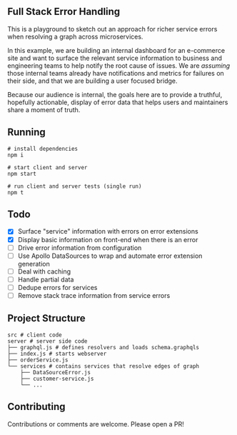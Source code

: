 ## Full Stack Error Handling

This is a playground to sketch out an approach for richer service errors when resolving a graph across microservices.

In this example, we are building an internal dashboard for an e-commerce site and want to surface the relevant service information to business and engineering teams to help notify the root cause of issues. We are _assuming_ those internal teams already have notifications and metrics for failures on their side, and that we are building a user focused bridge.

Because our audience is internal, the goals here are to provide a truthful, hopefully actionable, display of error data that helps users and maintainers share a moment of truth.

## Running

```
# install dependencies
npm i

# start client and server
npm start

# run client and server tests (single run)
npm t
```

## Todo

- [x] Surface "service" information with errors on error extensions
- [x] Display basic information on front-end when there is an error
- [ ] Drive error information from configuration
- [ ] Use Apollo DataSources to wrap and automate error extension generation
- [ ] Deal with caching
- [ ] Handle partial data
- [ ] Dedupe errors for services
- [ ] Remove stack trace information from service errors

## Project Structure

```
src # client code
server # server side code
├── graphql.js # defines resolvers and loads schema.graphqls
├── index.js # starts webserver
├── orderService.js
└── services # contains services that resolve edges of graph
    ├── DataSourceError.js
    ├── customer-service.js
    └── ...
```

## Contributing

Contributions or comments are welcome. Please open a PR!
